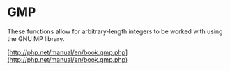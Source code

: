 # GMP

These functions allow for arbitrary-length integers to be worked with using the GNU MP library.

[http://php.net/manual/en/book.gmp.php](http://php.net/manual/en/book.gmp.php)
